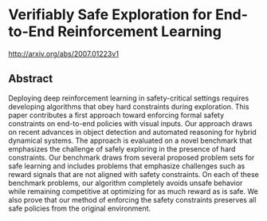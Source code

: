 # Verifiably Safe Exploration for End-to-End Reinforcement Learning
http://arxiv.org/abs/2007.01223v1
## Abstract
Deploying deep reinforcement learning in safety-critical settings requires developing algorithms that obey hard constraints during exploration. This paper contributes a first approach toward enforcing formal safety constraints on end-to-end policies with visual inputs. Our approach draws on recent advances in object detection and automated reasoning for hybrid dynamical systems. The approach is evaluated on a novel benchmark that emphasizes the challenge of safely exploring in the presence of hard constraints. Our benchmark draws from several proposed problem sets for safe learning and includes problems that emphasize challenges such as reward signals that are not aligned with safety constraints. On each of these benchmark problems, our algorithm completely avoids unsafe behavior while remaining competitive at optimizing for as much reward as is safe. We also prove that our method of enforcing the safety constraints preserves all safe policies from the original environment.